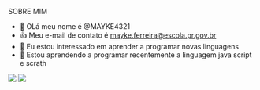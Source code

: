SOBRE MIM

- 👋 OLá meu nome é @MAYKE4321
- :+1: Meu e-mail de contato é mayke.ferreira@escola.pr.gov.br
- 👀 Eu estou interessado em aprender a programar novas linguagens 
- 🌱 Estou aprendendo a programar recentemente a linguagem java script e scrath

<a href="https://www.youtube.com/mayke ferreira-youtube-aqui" target="_blank"><img src="https://img.shields.io/badge/YouTube-FF0000?style=for-the-badge&logo=youtube&logoColor=white" target="_blank"></a>
<a href="https://instagram.com/mayke_ferreira-32-instagram-aqui" target="_blank"><img src="https://img.shields.io/badge/-Instagram-%23E4405F?style=for-the-badge&logo=instagram&logoColor=white" target="_blank"></a>
